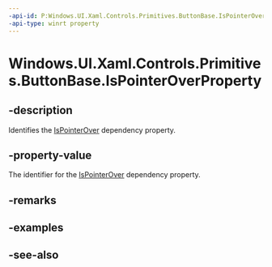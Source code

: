 ```yaml
---
-api-id: P:Windows.UI.Xaml.Controls.Primitives.ButtonBase.IsPointerOverProperty
-api-type: winrt property
---
```


<!-- Property syntax
public Windows.UI.Xaml.DependencyProperty IsPointerOverProperty { get; }
-->

# Windows.UI.Xaml.Controls.Primitives.ButtonBase.IsPointerOverProperty

## -description
Identifies the [IsPointerOver](buttonbase_ispointerover.md) dependency property.



## -property-value
The identifier for the [IsPointerOver](buttonbase_ispointerover.md) dependency property.

## -remarks

## -examples

## -see-also
